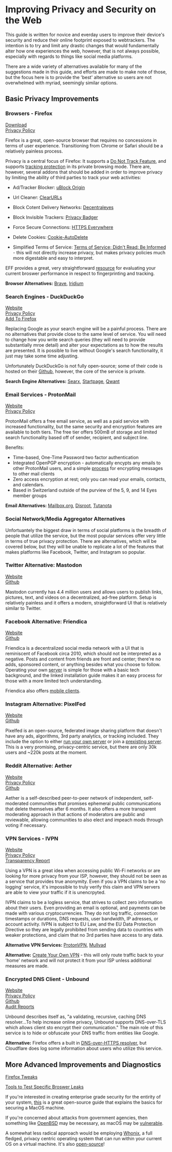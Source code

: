# Improving Privacy and Security on the Web
This guide is written for novice and everday users to improve their device's security and reduce their online footprint exposed to webtrackers. The intention is to try and limit any drastic changes that would fundamentally alter how one experiences the web, however, that is not always possible, especially with regards to things like social media platforms.

There are a wide variety of alternatives available for many of the suggestions made in this guide, and efforts are made to make note of those, but the focus here is to provide the 'best' alternative so users are not overwhelmed with myriad, seemingly similar options.


## Basic Privacy Improvements
### Browsers - Firefox
[Download](https://www.mozilla.org/en-US/firefox/new/?redirect_source=firefox-com)  
[Privacy Policy](https://www.mozilla.org/en-US/privacy/firefox/)

Firefox is a great, open-source browser that requires no concessions in terms of user experience. Transitioning from Chrome or Safari should be a relatively painless process. 

Privacy is a central focus of Firefox: It supports a [Do Not Track Feature](https://support.mozilla.org/en-US/kb/how-do-i-turn-do-not-track-feature), and supports [tracking protection](https://developer.mozilla.org/en-US/docs/Mozilla/Firefox/Privacy/Tracking_Protection) in its private browsing mode. There are, however, several addons that should be added in order to improve privacy by limiting the ability of third parties to track your web activities:

* Ad/Tracker Blocker: [uBlock Origin](https://addons.mozilla.org/en-US/firefox/addon/ublock-origin/)

* Url Cleaner: [ClearURLs](https://gitlab.com/KevinRoebert/ClearUrls)

* Block Cotent Delivery Networks: [Decentraleyes](https://decentraleyes.org/)

* Block Invisible Trackers: [Privacy Badger](https://privacybadger.org)

* Force Secure Connections: [HTTPS Everywhere](https://www.eff.org/https-everywhere)

* Delete Cookies: [Cookie-AutoDelete](https://addons.mozilla.org/en-US/firefox/addon/cookie-autodelete/)

* Simplified Terms of Service: [Terms of Service; Didn't Read: Be Informed](https://tosdr.org/) - this will not directly increase privacy, but makes privacy policies much more digestable and easy to interpret.

EFF provides a great, very straightforward [resource](https://coveryourtracks.eff.org/) for evaluating your current broswer performance in respect to fingerprinting and tracking.

**Browser Alternatives:** [Brave](https://brave.com/), [Iridium](https://iridiumbrowser.de/)

### Search Engines - DuckDuckGo

[Website](https://duckduckgo.com/)  
[Privacy Policy](https://duckduckgo.com/privacy)  
[Add To Firefox](https://help.duckduckgo.com/duckduckgo-help-pages/desktop/firefox/)

Replacing Google as your search engine will be a painful process. There are no alternatives that provide close to the same level of service. You will need to change how you write search queries (they will need to provide substantially mroe detail) and alter your expectations as to how the results are presented. It is possible to live without Google's search functionality, it just may take some time adjusting.

Unfortunately DuckDuckGo is not fully open-source; some of their code is hosted on their [Github](https://github.com/duckduckgo), however, the core of the service is private.

**Search Engine Alternatives:** [Searx](https://searx.me/), [Startpage](https://www.startpage.com/), [Qwant](https://www.qwant.com/)

### Email Services - ProtonMail

[Website](https://protonmail.com/)  
[Privacy Policy](https://protonmail.com/privacy-policy)

ProtonMail offers a free email service, as well as a paid service with increased functionality, but the same security and encryption features are available to both tiers. The free tier offers 500mB of storage and limited search functionality based off of sender, recipient, and subject line.

Benefits:
* Time-based, One-Time Password two factor authentication
* Integrated OpenPGP encryption - automatically encypts any emails to other ProtonMail users, and a simple [process](https://protonmail.com/support/knowledge-base/encrypt-for-outside-users) for encrypting messages to other mail clients
* Zero access encryption at rest; only you can read your emails, contacts, and calendars.
* Based in Switzerland outside of the purview of the 5, 9, and 14 Eyes member groups

**Email Alternatives:** [Mailbox.org](https://mailbox.org/), [Disroot](Disroot), [Tutanota](Tutanota.com)

### Social Network/Media Aggregator Alternatives

Unfortuantely the biggest draw in terms of social platforms is the breadth of people that utilize the service, but the most popular services offer very little in terms of true privacy protection. There are alternatives, which will be covered below, but they will be unable to replicate a lot of the features that makes platforms like Facebook, Twitter, and Instagram so popular.

### Twitter Alternative: Mastodon
[Website](https://joinmastodon.org/)  
[Github](https://github.com/tootsuite/mastodon)

Mastodon currently has 4.4 million users and allows users to publish links, pictures, text, and videos on a decentralized, ad-free platform. Setup is relatively painless and it offers a modern, straightforward UI that is relatively similar to Twitter.

### Facebook Alternative: Friendica
[Website](https://friendi.ca/)  
[Github](https://github.com/friendica/friendica)

Friendica is a decentralized social media network with a UI that is reminiscent of Facebook circa 2010, which should not be interpreted as a negative. Posts and content from friends are front and center; there're no adds, sponsored content, or anything besides what you choose to follow. Operating your own [server](https://friendi.ca/resources/installation/) is simple for those with a basic tech background, and the linked installation guide makes it an easy process for those with a more limited tech understanding. 

Friendica also offers [mobile clients](https://friendi.ca/resources/mobile-clients/).

### Instagram Alternative: PixelFed
[Website](https://pixelfed.org/)  
[Github](https://github.com/pixelfed)

Pixelfed is an open-source, federated image sharing platform that doesn't have any ads, algorithms, 3rd party analytics, or tracking included. They include the option to either [run your own server](https://docs.pixelfed.org/running-pixelfed/) or join a [prexisting server](https://beta.joinpixelfed.org/). This is a very promising, privacy-centric service, but there are only 30k users and ~220k posts at the moment.

### Reddit Alternative: Aether
[Website](https://getaether.net/)  
[Privacy Policy](https://getaether.net/privacypolicy/)  
[Github](https://github.com/nehbit/aether)

Aether is a self-described peer-to-peer network of independent, self-moderated communities that promises ephemeral public communications that delete themselves after 6 months. It also offers a more transparent moderating approach in that actions of moderators are public and reviewable, allowing communities to also elect and impeach mods through voting if necessary.

### VPN Services - IVPN

[Website](https://www.ivpn.net/)  
[Privacy Policy](https://www.ivpn.net/privacy/)  
[Transparency Report](https://www.ivpn.net/transparency-report/)

Using a VPN is a great idea when accessing public Wi-Fi networks or are looking for more privacy from your ISP, however, they should not be seen as a service that provides true anonymity. Even if you a VPN claims to be a 'no logging' service, it's impossible to truly verify this claim and VPN servers are able to view your traffic if it is unencrpyted. 

IVPN claims to be a logless service, that strives to collect zero information about their users. Even providing an email is optional, and payments can be made with various cryptocurrencies. They do not log traffic, connection timestamps or durations, DNS requests, user bandwidth, IP adresses, or account activity. IVPN is subject to EU Law, and the EU Data Protection Directive so they are legally prohibited from sending data to countries with weaker protections, and claim that no 3rd parties have access to any data.

**Alternative VPN Services:** [ProtonVPN](https://protonvpn.com/), [Mullvad](https://mullvad.net/)

**Alternative:** [Create Your Own VPN](https://www.howtogeek.com/221001/how-to-set-up-your-own-home-vpn-server/) - this will only route traffic back to your 'home' network and will not protect it from your ISP unless additional measures are made.

### Encrypted DNS Client - Unbound
[Website](https://nlnetlabs.nl/projects/unbound/about/)  
[Privacy Policy](https://nlnetlabs.nl/privacy-and-cookie-statement/)  
[Github](https://github.com/NLnetLabs/unbound)  
[Audit Reports](https://ostif.org/our-audit-of-unbound-dns-by-x41-d-sec-full-results/)

Unbound describes itself as, "a validating, recursive, caching DNS resolver...To help increase online privacy, Unbound supports DNS-over-TLS which allows client sto encrypt their communication." The main role of this service is to hide or obfuscate your DNS traffic from entities like Google.

**Alternative:** Firefox offers a built in [DNS-over-HTTPS resolver](https://support.mozilla.org/en-US/kb/firefox-dns-over-https), but Cloudflare does log some information about users who utilize this service.


## More Advanced Improvements and Diagnostics
[Firefox Tweaks](https://privacytools.io/browsers/#about_config)

[Tools to Test Specific Broswer Leaks](https://browserleaks.com/)

If you're interested in creating enterprise grade security for the entirity of your system, [this](https://github.com/drduh/macOS-Security-and-Privacy-Guide#firefox) is a great open-source guide that explains the basics for securing a MacOS machine.

If you're concerned about attacks from government agencies, then something like [OpenBSD](https://www.openbsd.org/) may be necessary, as macOS may be [vulnerable](https://theintercept.com/document/2015/03/10/strawhorse-attacking-macos-ios-software-development-kit/).

A somewhat less radical approach would be employing [Whonix](https://www.whonix.org/), a full fledged, privacy centric operating system that can run within your current OS on a virtual machine. It's also [open-source](https://github.com/Whonix)!
